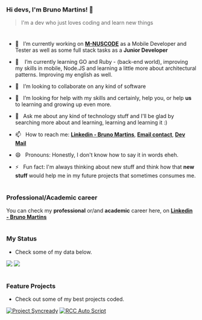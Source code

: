 ### Hi devs, I'm Bruno Martins! 👋
> I'm a dev who just loves coding and learn new things
#
- 🔭&nbsp;&nbsp; I’m currently working on [**M-NUSCODE**](https://minuscode.com) as a Mobile Developer and Tester as well as some full stack tasks as a **Junior Developer**
- 🌱 &nbsp;&nbsp; I’m currently learning GO and Ruby - (back-end world), improving my skills in mobile, Node.JS and learning a little more about architectural patterns. Improving my english as well.

- 👯&nbsp;&nbsp; I’m looking to collaborate on any kind of software
- 🤔&nbsp;&nbsp; I’m looking for help with my skills and certainly, help you, or help **us** to learning and growing up even more.
- 💬&nbsp;&nbsp; Ask me about any kind of technology stuff and I'll be glad by searching more about and learning, learning and learning it :)
- 📫&nbsp;&nbsp; How to reach me: [**Linkedin - Bruno Martins**](https://www.linkedin.com/in/bruno-martins-1289a8174/), [**Email contact**](mailto:b.gabriel.ma@gmail.com), [**Dev Mail**](mailto:b.gabriel.ma.dev@gmail.com)
 
- 😄&nbsp;&nbsp; Pronouns: Honestly, I don't know how to say it in words eheh.
- ⚡&nbsp;&nbsp; Fun fact: I'm always thinking about new stuff and think how that **new stuff** would help me in my future projects that sometimes consumes me.

#
### **Professional/Academic career**
You can check my **professional** or/and **academic** career here, on [**Linkedin - Bruno Martins**](https://www.linkedin.com/in/bruno-martins-1289a8174/)

#
### **My Status**
- Check some of my data below.
<p align="left">
  <img src="https://github-readme-stats.vercel.app/api?username=bgabrielma&&show_icons=true&title_color=ffffff&icon_color=ffffff&text_color=daf7dc&bg_color=GRAD,1E90FF,00BFFF">
  <img src="https://github-readme-stats.vercel.app/api/top-langs/?username=bgabrielma&layout=compact&bg_color=GRAD,1E90FF,00BFFF&text_color=daf7dc&icon_color=ffffff&title_color=ffffff&langs_count=20">
 </p>
 
 
# 
### Feature Projects
- Check out some of my best projects coded.
>
[![Project Syncready](https://github-readme-stats.vercel.app/api/pin/?username=bgabrielma&repo=project-syncready)](https://github.com/bgabrielma/project-syncready)
[![RCC Auto Script](https://github-readme-stats.vercel.app/api/pin/?username=bgabrielma&repo=source-rcc-auto-script)](https://github.com/bgabrielma/source-rcc-auto-script)

